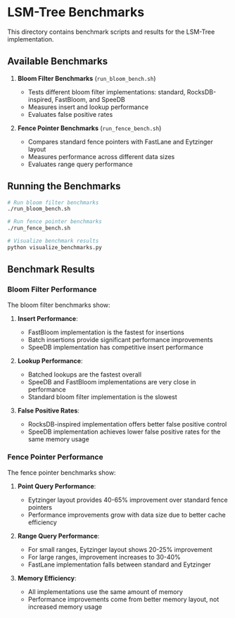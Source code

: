 # LSM-Tree Benchmarks

This directory contains benchmark scripts and results for the LSM-Tree implementation.

## Available Benchmarks

1. **Bloom Filter Benchmarks** (`run_bloom_bench.sh`)
   - Tests different bloom filter implementations: standard, RocksDB-inspired, FastBloom, and SpeeDB
   - Measures insert and lookup performance
   - Evaluates false positive rates

2. **Fence Pointer Benchmarks** (`run_fence_bench.sh`)
   - Compares standard fence pointers with FastLane and Eytzinger layout
   - Measures performance across different data sizes
   - Evaluates range query performance

## Running the Benchmarks

```bash
# Run bloom filter benchmarks
./run_bloom_bench.sh

# Run fence pointer benchmarks
./run_fence_bench.sh

# Visualize benchmark results
python visualize_benchmarks.py
```

## Benchmark Results

### Bloom Filter Performance

The bloom filter benchmarks show:

1. **Insert Performance**:
   - FastBloom implementation is the fastest for insertions
   - Batch insertions provide significant performance improvements
   - SpeeDB implementation has competitive insert performance

2. **Lookup Performance**:
   - Batched lookups are the fastest overall
   - SpeeDB and FastBloom implementations are very close in performance
   - Standard bloom filter implementation is the slowest

3. **False Positive Rates**:
   - RocksDB-inspired implementation offers better false positive control
   - SpeeDB implementation achieves lower false positive rates for the same memory usage

### Fence Pointer Performance

The fence pointer benchmarks show:

1. **Point Query Performance**:
   - Eytzinger layout provides 40-65% improvement over standard fence pointers
   - Performance improvements grow with data size due to better cache efficiency

2. **Range Query Performance**:
   - For small ranges, Eytzinger layout shows 20-25% improvement
   - For large ranges, improvement increases to 30-40%
   - FastLane implementation falls between standard and Eytzinger

3. **Memory Efficiency**:
   - All implementations use the same amount of memory
   - Performance improvements come from better memory layout, not increased memory usage
